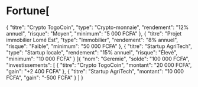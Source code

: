 # Fortune[
  {
    "titre": "Crypto TogoCoin",
    "type": "Crypto-monnaie",
    "rendement": "12% annuel",
    "risque": "Moyen",
    "minimum": "5 000 FCFA"
  },
  {
    "titre": "Projet immobilier Lomé Est",
    "type": "Immobilier",
    "rendement": "8% annuel",
    "risque": "Faible",
    "minimum": "50 000 FCFA"
  },
  {
    "titre": "Startup AgriTech",
    "type": "Startup locale",
    "rendement": "15% annuel",
    "risque": "Élevé",
    "minimum": "10 000 FCFA"
  }
]{
  "nom": "Geremie",
  "solde": "100 000 FCFA",
  "investissements": [
    {
      "titre": "Crypto TogoCoin",
      "montant": "20 000 FCFA",
      "gain": "+2 400 FCFA"
    },
    {
      "titre": "Startup AgriTech",
      "montant": "10 000 FCFA",
      "gain": "-500 FCFA"
    }
  ]
}
